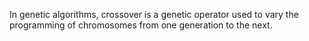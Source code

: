 In genetic algorithms, crossover is a genetic operator used to vary the programming of chromosomes from one generation to the next.